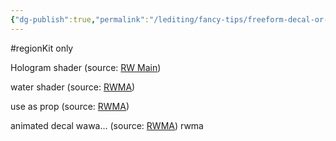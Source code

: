 ```yaml
---
{"dg-publish":true,"permalink":"/lediting/fancy-tips/freeform-decal-or-sprite-stuff/"}
---
```


#regionKit only


Hologram shader
(source: [RW Main](https://discord.com/channels/291184728944410624/481900360324218880/1326363715246882849))



water shader
(source: [RWMA](https://discord.com/channels/1083481230839922688/1083483045329375393/1203462073556926524))


use as prop
(source: [RWMA](https://discord.com/channels/1083481230839922688/1083485771949949019/1189234052868341932))

animated decal
wawa... 
(source: [RWMA](https://discord.com/channels/1083481230839922688/1083483045329375393/1249297299662704681))
rwma